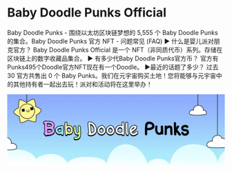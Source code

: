 # Baby Doodle Punks Official

Baby Doodle Punks - 围绕以太坊区块链梦想的 5,555 个 Baby Doodle Punks 的集合。Baby Doodle Punks 官方 NFT - 问题常见 (FAQ)
▶ 什么是婴儿派对朋克官方？
Baby Doodle Punks Official 是一个 NFT（非同质代币）系列。存储在区块链上的数字收藏品集合。
▶ 有多少代Baby Doodle Punks官方币？
官方有Punks495个Doodle官方NFT现在有一个Doodle。
▶最近的话题了多少？
过去 30 官方共售出 0 个 Baby Punks。我们在元宇宙购买土地！您将能够与元宇宙中的其他持有者一起出去玩！派对和活动将在这里举办！

![nft](unnamed.jpg)


